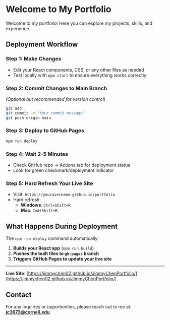 # Welcome to My Portfolio

Welcome to my portfolio! Here you can explore my projects, skills, and experience.

## Deployment Workflow

### Step 1: Make Changes
- Edit your React components, CSS, or any other files as needed
- Test locally with `npm start` to ensure everything works correctly

### Step 2: Commit Changes to Main Branch
*(Optional but recommended for version control)*

```bash
git add .
git commit -m "Your commit message"
git push origin main
```

### Step 3: Deploy to GitHub Pages

```bash
npm run deploy
```

### Step 4: Wait 2-5 Minutes
- Check GitHub repo → Actions tab for deployment status
- Look for green checkmark/deployment indicator

### Step 5: Hard Refresh Your Live Site
- Visit: `https://yourusername.github.io/portfolio`
- Hard refresh: 
  - **Windows**: `Ctrl+Shift+R`
  - **Mac**: `Cmd+Shift+R`

## What Happens During Deployment

The `npm run deploy` command automatically:

1. **Builds your React app** (`npm run build`)
2. **Pushes the built files to `gh-pages` branch**
3. **Triggers GitHub Pages to update your live site**

---

**Live Site**: [https://jimmychen02.github.io/JimmyChenPortfolio/](https://jimmychen02.github.io/JimmyChenPortfolio/)

## Contact

For any inquiries or opportunities, please reach out to me at: **jc3673@cornell.edu**
